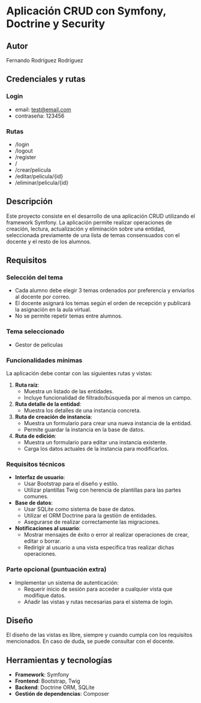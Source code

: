 # Aplicación CRUD con Symfony, Doctrine y Security

## Autor
 Fernando Rodríguez Rodríguez

## Credenciales y rutas
### Login
- email: test@email.com
- contraseña: 123456

### Rutas
- /login
- /logout
- /register
- /
- /crear/pelicula
- /editar/pelicula/{id}
- /eliminar/pelicula/{id}


## Descripción
Este proyecto consiste en el desarrollo de una aplicación CRUD utilizando el framework Symfony. La aplicación permite realizar operaciones de creación, lectura, actualización y eliminación sobre una entidad, seleccionada previamente de una lista de temas consensuados con el docente y el resto de los alumnos.

## Requisitos
### Selección del tema
- Cada alumno debe elegir 3 temas ordenados por preferencia y enviarlos al docente por correo.
- El docente asignará los temas según el orden de recepción y publicará la asignación en la aula virtual.
- No se permite repetir temas entre alumnos.

### Tema seleccionado
- Gestor de peliculas

### Funcionalidades mínimas
La aplicación debe contar con las siguientes rutas y vistas:
1. **Ruta raíz**: 
   - Muestra un listado de las entidades.
   - Incluye funcionalidad de filtrado/búsqueda por al menos un campo.
2. **Ruta detalle de la entidad**: 
   - Muestra los detalles de una instancia concreta.
3. **Ruta de creación de instancia**: 
   - Muestra un formulario para crear una nueva instancia de la entidad.
   - Permite guardar la instancia en la base de datos.
4. **Ruta de edición**: 
   - Muestra un formulario para editar una instancia existente.
   - Carga los datos actuales de la instancia para modificarlos.

### Requisitos técnicos
- **Interfaz de usuario**: 
  - Usar Bootstrap para el diseño y estilo.
  - Utilizar plantillas Twig con herencia de plantillas para las partes comunes.
- **Base de datos**: 
  - Usar SQLite como sistema de base de datos.
  - Utilizar el ORM Doctrine para la gestión de entidades.
  - Asegurarse de realizar correctamente las migraciones.
- **Notificaciones al usuario**: 
  - Mostrar mensajes de éxito o error al realizar operaciones de crear, editar o borrar.
  - Redirigir al usuario a una vista específica tras realizar dichas operaciones.

### Parte opcional (puntuación extra)
- Implementar un sistema de autenticación:
  - Requerir inicio de sesión para acceder a cualquier vista que modifique datos.
  - Añadir las vistas y rutas necesarias para el sistema de login.

## Diseño
El diseño de las vistas es libre, siempre y cuando cumpla con los requisitos mencionados. En caso de duda, se puede consultar con el docente.

## Herramientas y tecnologías
- **Framework**: Symfony
- **Frontend**: Bootstrap, Twig
- **Backend**: Doctrine ORM, SQLite
- **Gestión de dependencias**: Composer